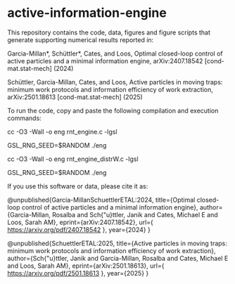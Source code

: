 # active-information-engine

This repository contains the code, data, figures and figure scripts that generate supporting numerical results reported in:

Garcia-Millan*, Schüttler*, Cates, and Loos, Optimal closed-loop control of active particles and a minimal information engine, arXiv:2407.18542 [cond-mat.stat-mech] (2024)

Schüttler, Garcia-Millan, Cates, and Loos, Active particles in moving traps: minimum work protocols and information efficiency of work extraction, arXiv:2501.18613 [cond-mat.stat-mech] (2025)

To run the code, copy and paste the following compilation and execution commands:

cc -O3 -Wall -o eng rnt_engine.c -lgsl

GSL_RNG_SEED=$RANDOM ./eng

cc -O3 -Wall -o eng rnt_engine_distrW.c -lgsl

GSL_RNG_SEED=$RANDOM ./eng

If you use this software or data, please cite it as:

@unpublished{Garcia-MillanSchuettlerETAL:2024,
  title={Optimal closed-loop control of active particles and a minimal information engine},
  author={Garcia-Millan, Rosalba and Sch{\"u}ttler, Janik and Cates, Michael E and Loos, Sarah AM},
  eprint={arXiv:2407.18542},
  url={ https://arxiv.org/pdf/2407.18542 },
  year={2024}
}

@unpublished{SchuettlerETAL:2025,
  title={Active particles in moving traps: minimum work protocols and information efficiency of work extraction},
  author={Sch{\"u}ttler, Janik and Garcia-Millan, Rosalba and Cates, Michael E and Loos, Sarah AM},
  eprint={arXiv:2501.18613},
  url={ https://arxiv.org/pdf/2501.18613 },
  year={2025}
}
